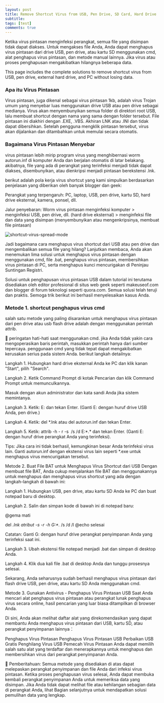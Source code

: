 ```yaml
---
layout: post
title: Remove Shortcut Virus from USB, Pen Drive, SD Card, Hard Drive
subtitle: 
tags: [test]
comments: true
---
```


Ketika virus pintasan menginfeksi perangkat, semua file yang disimpan tidak dapat diakses.  Untuk mengakses file Anda, Anda dapat menghapus virus pintasan dari drive USB, pen drive, atau kartu SD menggunakan cmd, alat penghapus virus pintasan, dan metode manual lainnya.  Jika virus atau proses penghapusan mengakibatkan hilangnya beberapa data.

This page includes the complete solutions to remove shortcut virus from USB, pen drive, external hard drive, and PC without losing data.

### Apa itu Virus Pintasan

Virus pintasan, juga dikenal sebagai virus pintasan 1kb, adalah virus Trojan umum yang menyebar luas menggunakan drive USB atau pen drive sebagai medianya.  Virus akan menyembunyikan semua folder di direktori root USB, lalu membuat shortcut dengan nama yang sama dengan folder tersebut.  File pintasan ini diakhiri dengan .EXE, .VBS.  Akhiran LNK atau .INI dan tidak dapat dibersihkan.  Setelah pengguna mengklik pintasan tersebut, virus akan dijalankan dan ditambahkan untuk memulai secara otomatis.

### Bagaimana Virus Pintasan Menyebar

virus pintasan lebih mirip program virus yang menghibernasi worm autorun.inf di komputer Anda dan berjalan otomatis di latar belakang.  akibatnya, file yang ada di perangkat yang terinfeksi menjadi tidak dapat diakses, disembunyikan, atau dienkripsi menjadi pintasan berekstensi .lnk.

berikut adalah pola kerja virus shortcut yang kami simpulkan berdasarkan penjelasan yang diberikan oleh banyak blogger dan geek:

Perangkat yang terpengaruh: PC, laptop, USB, pen drive, kartu SD, hard drive eksternal, kamera, ponsel, dll.

Jalur penyebaran: Worm virus pintasan menginfeksi komputer > menginfeksi USB, pen drive, dll. (hard drive eksternal) > menginfeksi file dan data yang disimpan (menyembunyikan atau mengenkripsinya, membuat file pintasan)

 ![shortcut-virus-spread-mode](https://github.com/hinzdc/blog/assets/24857547/d3eee18c-6e9f-495f-aeac-7fc2cc8e4b72)


Jadi bagaimana cara menghapus virus shortcut dari USB atau pen drive dan mengembalikan semua file yang hilang?  Lanjutkan membaca, Anda akan menemukan lima solusi untuk menghapus virus pintasan dengan menggunakan cmd, file .bat, penghapus virus pintasan, membersihkan virus pintasan di PC, serta menghapus kunci mencurigakan di Peninjau Suntingan Registri.

Solusi untuk penghapusan virus pintasan USB dalam tutorial ini terutama disediakan oleh editor profesional di situs web geek seperti makeuseof.com dan blogger di forum teknologi seperti quora.com.  Semua solusi telah teruji dan praktis.  Semoga trik berikut ini berhasil menyelesaikan kasus Anda.

### Metode 1. shortcut penghapus virus cmd
salah satu metode yang paling disarankan untuk menghapus virus pintasan dari pen drive atau usb flash drive adalah dengan menggunakan perintah attrib.


  peringatan
 hati-hati saat menggunakan cmd.  jika Anda tidak yakin cara mengoperasikan baris perintah, masukkan perintah hanya dari sumber tepercaya.  penggunaan cmd yang tidak tepat dapat mengakibatkan kerusakan serius pada sistem Anda.
 berikut langkah detailnya:

 Langkah 1. Hubungkan hard drive eksternal Anda ke PC dan klik kanan "Start", pilih "Search".

 Langkah 2. Ketik Command Prompt di kotak Pencarian dan klik Command Prompt untuk memunculkannya.

 Masuk dengan akun administrator dan kata sandi Anda jika sistem memintanya.

 Langkah 3. Ketik: E: dan tekan Enter.  (Ganti E: dengan huruf drive USB Anda, pen drive.)

 Langkah 4. Ketik: del *.lnk atau del autorun.inf dan tekan Enter.

 Langkah 5. Ketik: attrib -h - r -s  /s /d E:\*.* dan tekan Enter.  (Ganti E: dengan huruf drive perangkat Anda yang terinfeksi).

 Tips: Jika cara ini tidak berhasil, kemungkinan besar Anda terinfeksi virus lain.  Ganti autorun.inf dengan ekstensi virus lain seperti *.exe untuk menghapus virus mencurigakan tersebut.

 Metode 2. Buat File BAT untuk Menghapus Virus Shortcut dari USB
 Dengan membuat file BAT, Anda cukup menjalankan file BAT dan menggunakannya untuk menghapus dan menghapus virus shortcut yang ada dengan langkah-langkah di bawah ini:

 Langkah 1. Hubungkan USB, pen drive, atau kartu SD Anda ke PC dan buat notepad baru di desktop.

 Langkah 2. Salin dan simpan kode di bawah ini di notepad baru:

 @gema mati

 del *.lnk
 atribut -s -r -h G:\*.* /s /d /l
 @echo selesai

 Catatan: Ganti G: dengan huruf drive perangkat penyimpanan Anda yang terinfeksi saat ini.

 Langkah 3. Ubah ekstensi file notepad menjadi .bat dan simpan di desktop Anda.

 Langkah 4. Klik dua kali file .bat di desktop Anda dan tunggu prosesnya selesai.

 Sekarang, Anda seharusnya sudah berhasil menghapus virus pintasan dari flash drive USB, pen drive, atau kartu SD Anda menggunakan cmd.

 Metode 3. Gunakan Antivirus - Penghapus Virus Pintasan USB
 Saat Anda mencari alat penghapus virus pintasan atau perangkat lunak penghapus virus secara online, hasil pencarian yang luar biasa ditampilkan di browser Anda.

 Di sini, Anda akan melihat daftar alat yang direkomendasikan yang dapat membantu Anda menghapus virus pintasan dari USB, kartu SD, atau perangkat penyimpanan lainnya：

 Penghapus Virus Pintasan
 Penghapus Virus Pintasan USB
 Perbaikan USB Gratis
 Penghilang Virus USB
 Pemecah Virus Pintasan
 Anda dapat memilih salah satu alat yang terdaftar dan menerapkannya untuk menghapus dan membersihkan virus dari perangkat penyimpanan Anda.

  Pemberitahuan:
 Semua metode yang disediakan di atas dapat melepaskan perangkat penyimpanan dan file Anda dari infeksi virus pintasan.
 Ketika proses penghapusan virus selesai, Anda dapat membuka kembali perangkat penyimpanan Anda untuk memeriksa data yang disimpan.
 Jika Anda tidak dapat melihat file atau kehilangan sebagian data di perangkat Anda, lihat Bagian selanjutnya untuk mendapatkan solusi pemulihan data yang lengkap.
